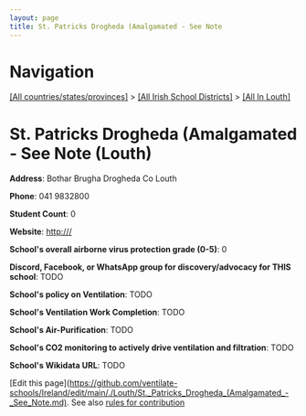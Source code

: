 ```yaml
---
layout: page
title: St. Patricks Drogheda (Amalgamated - See Note
---
```

# Navigation

[[All countries/states/provinces]](../../..) > [[All Irish School Districts]](../..) > [[All In Louth]](..)

# St. Patricks Drogheda (Amalgamated - See Note (Louth)

**Address**: Bothar Brugha Drogheda Co Louth

**Phone**: 041 9832800

**Student Count**: 0

**Website**: <http:///>

**School's overall airborne virus protection grade (0-5)**: 0

**Discord, Facebook, or WhatsApp group for discovery/advocacy for THIS school**: TODO

**School's policy on Ventilation**: TODO

**School's Ventilation Work Completion**: TODO

**School's Air-Purification**: TODO

**School's CO2 monitoring to actively drive ventilation and filtration**: TODO

**School's Wikidata URL**: TODO


[Edit this page](https://github.com/ventilate-schools/Ireland/edit/main/./Louth/St._Patricks_Drogheda_(Amalgamated_-_See_Note.md). See also [rules for contribution](../../../contribution-rules/)